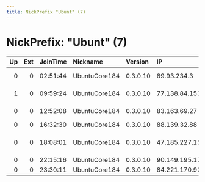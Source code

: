 ```yaml
---
title: NickPrefix "Ubunt" (7)
---
```


# NickPrefix: "Ubunt" (7)

|   Up |   Ext | JoinTime   | Nickname      | Version   | IP             | AS                                       | CC   |   ORp |   Dirp | OS    | Contact   |   eFamMembers |
|-----:|------:|:-----------|:--------------|:----------|:---------------|:-----------------------------------------|:-----|------:|-------:|:------|:----------|--------------:|
|    0 |     0 | 02:51:44   | UbuntuCore184 | 0.3.0.10  | 89.93.234.3    | Bouygues Telecom SA                      | fr   | 41783 |      0 | Linux | None      |             1 |
|    1 |     0 | 09:59:24   | UbuntuCore184 | 0.3.0.10  | 77.138.84.153  | Hot-Net internet services Ltd.           | il   | 41429 |      0 | Linux | None      |             1 |
|    0 |     0 | 12:52:08   | UbuntuCore184 | 0.3.0.10  | 83.163.69.27   | Xs4all Internet BV                       | nl   | 38424 |      0 | Linux | None      |             1 |
|    0 |     0 | 16:32:30   | UbuntuCore184 | 0.3.0.10  | 88.139.32.88   | SFR                                      | fr   | 36021 |      0 | Linux | None      |             1 |
|    0 |     0 | 18:08:01   | UbuntuCore184 | 0.3.0.10  | 47.185.227.154 | Frontier Communications of America, Inc. | us   | 38891 |      0 | Linux | None      |             1 |
|    0 |     0 | 22:15:16   | UbuntuCore184 | 0.3.0.10  | 90.149.195.171 | NextGenTel AS                            | no   | 45145 |      0 | Linux | None      |             1 |
|    0 |     0 | 23:30:11   | UbuntuCore184 | 0.3.0.10  | 84.221.170.92  | Tiscali SpA                              | it   | 36037 |      0 | Linux | None      |             1 |
